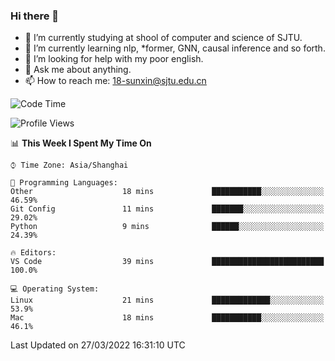 ### Hi there 👋

<!--
**sunxin000/sunxin000** is a ✨ _special_ ✨ repository because its `README.md` (this file) appears on your GitHub profile.

Here are some ideas to get you started:

- 🔭 I’m currently working on ...
- 🌱 I’m currently learning ...
- 👯 I’m looking to collaborate on ...
- 🤔 I’m looking for help with ...
- 💬 Ask me about ...
- 📫 How to reach me: ...
- 😄 Pronouns: ...
- ⚡ Fun fact: ...
-->
- 🏫 I’m currently studying at shool of computer and science of SJTU.
- 🌱 I’m currently learning nlp, \*former, GNN, causal inference and so forth.
- 🤔 I’m looking for help with my poor english.
- 💬 Ask me about anything.
- 📫 How to reach me: 18-sunxin@sjtu.edu.cn
<!--START_SECTION:waka-->
![Code Time](http://img.shields.io/badge/Code%20Time-126%20hrs%2018%20mins-blue)

![Profile Views](http://img.shields.io/badge/Profile%20Views-14-blue)

📊 **This Week I Spent My Time On** 

```text
⌚︎ Time Zone: Asia/Shanghai

💬 Programming Languages: 
Other                    18 mins             ███████████░░░░░░░░░░░░░░   46.59% 
Git Config               11 mins             ███████░░░░░░░░░░░░░░░░░░   29.02% 
Python                   9 mins              ██████░░░░░░░░░░░░░░░░░░░   24.39%

🔥 Editors: 
VS Code                  39 mins             █████████████████████████   100.0%

💻 Operating System: 
Linux                    21 mins             █████████████░░░░░░░░░░░░   53.9% 
Mac                      18 mins             ███████████░░░░░░░░░░░░░░   46.1%

```


 Last Updated on 27/03/2022 16:31:10 UTC
<!--END_SECTION:waka-->
